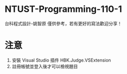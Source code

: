 # NTUST-Programming-110-1
台科程式設計-姚智原
僅供參考，若有更好的寫法歡迎分享！

# 注意
1. 安裝 Visual Studio 插件 HBK.Judge.VSExtension  
2. 註冊帳號並登入後才可以檢視題目
